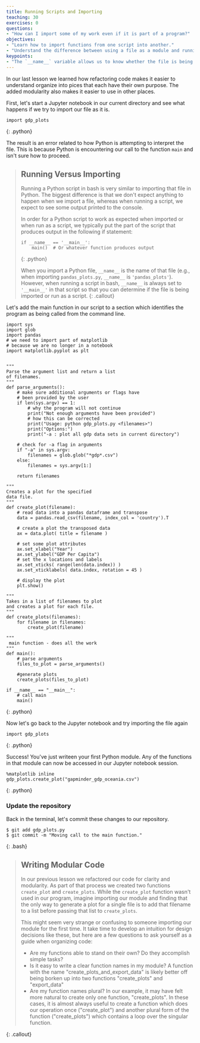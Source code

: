 ```yaml
---
title: Running Scripts and Importing
teaching: 30
exercises: 0
questions:
- "How can I import some of my work even if it is part of a program?"
objectives:
- "Learn how to import functions from one script into another."
- "Understand the difference between using a file as a module and running it as a script or program."
keypoints:
- "The `__name__` variable allows us to know whether the file is being imported or run as a script."
---
```


In our last lesson we learned how refactoring code makes it easier to understand
organize into pices that each have their own purpose. The added modularity also makes
it easier to use in other places.

First, let's start a Jupyter notebook in our current directory
and see what happens if we try to import our file as it is.

~~~
import gdp_plots
~~~
{: .python}

The result is an error related to how Python is attempting to interpret
the file. This is because Python is encountering our call to the function
`main` and isn't sure how to proceed.

> ## Running Versus Importing
>
> Running a Python script in bash is very similar to
> importing that file in Python.
> The biggest difference is that we don't expect anything
> to happen when we import a file,
> whereas when running a script, we expect to see some
> output printed to the console.
>
> In order for a Python script to work as expected
> when imported or when run as a script,
> we typically put the part of the script
> that produces output in the following if statement:
>
> ~~~
> if __name__ == '__main__':
>     main()  # Or whatever function produces output
> ~~~
> {: .python}
>
> When you import a Python file, `__name__` is the name
> of that file (e.g., when importing `pandas_plots.py`,
> `__name__` is `'pandas_plots'`). However, when running a
> script in bash, `__name__` is always set to `'__main__'`
> in that script so that you can determine if the file
> is being imported or run as a script.
{: .callout}

Let's add the main function in our script to a section which identifies the program
as being called from the command line.

~~~
import sys
import glob
import pandas
# we need to import part of matplotlib
# because we are no longer in a notebook
import matplotlib.pyplot as plt


"""
Parse the argument list and return a list
of filenames.
"""
def parse_arguments():
    # make sure additional arguments or flags have
    # been provided by the user
    if len(sys.argv) == 1:
        # why the program will not continue
        print("Not enough arguments have been provided")
        # how this can be corrected
        print("Usage: python gdp_plots.py <filenames>")
        print("Options:")
        print("-a : plot all gdp data sets in current directory")

    # check for -a flag in arguments
    if "-a" in sys.argv:
        filenames = glob.glob("*gdp*.csv")
    else:
        filenames = sys.argv[1:]

    return filenames

"""
Creates a plot for the specified
data file.
"""
def create_plot(filename):
    # read data into a pandas dataframe and transpose
    data = pandas.read_csv(filename, index_col = 'country').T
    
    # create a plot the transposed data
    ax = data.plot( title = filename )
    
    # set some plot attributes
    ax.set_xlabel("Year")
    ax.set_ylabel("GDP Per Capita")
    # set the x locations and labels
    ax.set_xticks( range(len(data.index)) )
    ax.set_xticklabels( data.index, rotation = 45 )
    
    # display the plot
    plt.show()

"""
Takes in a list of filenames to plot
and creates a plot for each file.
"""
def create_plots(filenames):
    for filename in filenames:
        create_plot(filename)

"""
 main function - does all the work        
"""
def main():
    # parse arguments
    files_to_plot = parse_arguments()

    #generate plots
    create_plots(files_to_plot)

if __name__ == "__main__":
    # call main
    main()
~~~
{: .python}

Now let's go back to the Jupyter notebook and try importing the file again

~~~
import gdp_plots
~~~
{: .python}

Success! You've just writeen your first Python module. Any of the functions in that module can now be accessed in our Jupyter notebook session.

~~~
%matplotlib inline
gdp_plots.create_plot("gapminder_gdp_oceania.csv")
~~~
{: .python}

### Update the repository

Back in the terminal, let's commit these changes to our repository.

~~~
$ git add gdp_plots.py
$ git commit -m "Moving call to the main function."
~~~
{: .bash}

> ## Writing Modular Code
> In our previous lesson we refactored our code for clarity and modularity.
> As part of that process we created two functions `create_plot` and `create_plots`.
> While the `create_plot` function wasn't used in our program, imagine importing our
> module and finding that the only way to generate a plot for a single file
> is to add that filename to a list before passing that list to `create_plots`.
>
> This might seem very strange or confusing to someone importing our module
> for the first time. It take time to develop an intuition for design decisions like
> these, but here are a few questions to ask yourself as a guide when organizing code: 
>
>   - Are my functions able to stand on their own? Do they accomplish simple tasks?
>   - Is it easy to write a clear function names in my module?
>     A function with the name "create_plots_and_export_data" is likely better
>     off being borken up into two functions "create_plots" and "export_data"
>   - Are my function names plural?
>      In our example, it may have felt more natural to create only one function,
>      "create_plots". In these cases, it is almost always useful to create a
>      function which does our operation once ("create_plot") and another plural
>      form of the function ("create_plots") which contains a loop over the
>      singular function.
>
{: .callout}